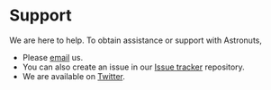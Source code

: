 # Support

We are here to help. To obtain assistance or support with Astronuts, 

- Please [email](mailto:support@astronuts.io.org) us.
- You can also create an issue in our [Issue tracker](https://github.com/astronuts-app/astronuts-tracker/issues) repository.
- We are available on [Twitter](https://twitter.com/GoAstronuts).
